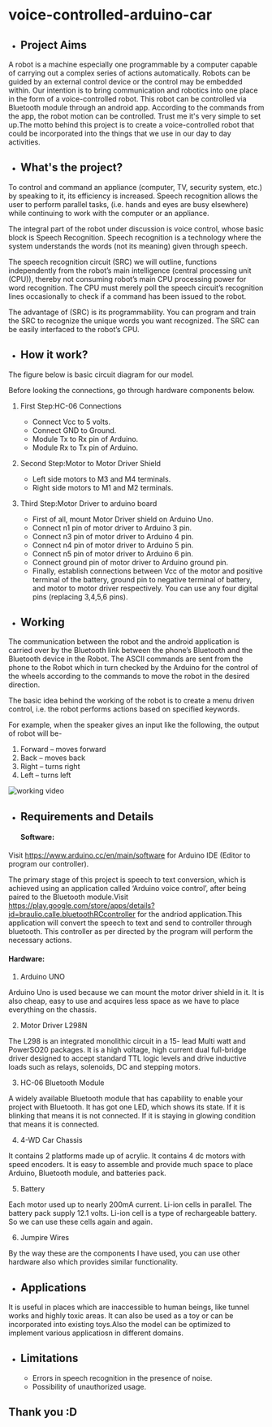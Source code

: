 # voice-controlled-arduino-car


- ## Project Aims

A robot is a machine especially one programmable by a computer capable of carrying out a complex series of actions automatically. Robots can be guided by an external control device or the control may be embedded within. Our intention is to bring communication and robotics into one place in the form of a voice-controlled robot. This robot can be controlled via Bluetooth module through an android app. According to the commands from the app, the robot motion can be controlled.
Trust me it's very simple to set up.The motto behind this project is to create a voice-controlled robot that could be incorporated into the things that we use in our day to day activities.





- ## What's the project?

To control and command an appliance (computer, TV, security system, etc.) by speaking to it, its efficiency is increased. Speech recognition allows the user to perform parallel tasks, (i.e. hands and eyes are busy elsewhere) while continuing to work with the computer or an appliance.

The integral part of the robot under discussion is voice control, whose basic block is Speech Recognition. Speech recognition is a technology where the system understands the words (not its meaning) given through speech.

The speech recognition circuit (SRC) we will outline, functions independently from the robot’s main intelligence (central processing unit (CPU)), thereby not consuming robot’s main CPU processing power for word recognition. The CPU must merely poll the speech circuit’s recognition lines occasionally to check if a command has been issued to the robot.

The advantage of (SRC) is its programmability. You can program and train the SRC to recognize the unique words you want recognized. The SRC can be easily interfaced to the robot’s CPU.





- ## How it work?

The figure below is basic circuit diagram for our model.





Before looking the connections, go through hardware components below.

1. First Step:HC-06 Connections
    * Connect Vcc to 5 volts.
    * Connect GND to Ground.
    * Module Tx to Rx pin of Arduino. 
    * Module Rx to Tx pin of Arduino.

2. Second Step:Motor to Motor Driver Shield
    * Left side motors to M3 and M4 terminals.
    * Right side motors to M1 and M2 terminals.
    
3. Third Step:Motor Driver to arduino board
    * First of all, mount Motor Driver shield on Arduino Uno.
    * Connect n1 pin of motor driver to Arduino 3 pin.
    * Connect n3 pin of motor driver to Arduino 4 pin.
    * Connect n4 pin of motor driver to Arduino 5 pin.
    * Connect n5 pin of motor driver to Arduino 6 pin.
    * Connect ground pin of motor driver to Arduino ground pin.
    * Finally, establish connections between Vcc of the motor and positive terminal of the battery, ground pin to negative       terminal of battery, and motor to motor driver respectively.
    You can use any four digital pins (replacing 3,4,5,6 pins).

- ## Working

The communication between the robot and the android application is carried over by the Bluetooth link between the phone’s Bluetooth and the Bluetooth device in the Robot. The ASCII commands are sent from the phone to the Robot which in turn checked by the Arduino for the control of the wheels according to the commands to move the robot in the desired direction.

The basic idea behind the working of the robot is to create a menu driven control, i.e. the robot performs actions based on specified keywords.

For example, when the speaker gives an input like the following, the output of robot will be-

1. Forward – moves forward
2. Back – moves back
3. Right – turns right
4. Left – turns left

![working video](Images/test.gif)

- ## Requirements and Details
    
  #### Software:
  
Visit https://www.arduino.cc/en/main/software for Arduino IDE (Editor to program our controller).
      
The primary stage of this project is speech to text conversion, which is achieved using an application called ‘Arduino voice control’, after being paired to the Bluetooth module.Visit https://play.google.com/store/apps/details?id=braulio.calle.bluetoothRCcontroller for the andriod application.This application will convert the speech to text and send to controller through bluetooth. This controller as per directed by the program will perform the necessary actions.
  
  #### Hardware:
  
  1. Arduino UNO
  
Arduino Uno is used because we can mount the motor driver shield in it. It is also cheap, easy to use and acquires less  space as we have to place everything on the chassis.



  2. Motor Driver L298N
  
The L298 is an integrated monolithic circuit in a 15- lead Multi watt and PowerSO20 packages. It is a high voltage, high current dual full-bridge driver designed to accept standard TTL logic levels and drive inductive loads such as relays, solenoids, DC and stepping motors.



  3. HC-06 Bluetooth Module
  
A widely available Bluetooth module that has capability to enable your project with Bluetooth. It has got one LED, which shows its state. If it is blinking that means it is not connected. If it is staying in glowing condition that means it is connected. 


  4. 4-WD Car Chassis
  
It contains 2 platforms made up of acrylic. It contains 4 dc motors with speed encoders. It is easy to assemble and provide much space to place Arduino, Bluetooth module, and batteries pack.



  5. Battery
  
Each motor used up to nearly 200mA current. Li-ion cells in parallel. The battery pack supply 12.1 volts.  Li-ion cell is a type of rechargeable battery. So we can use these cells again and again.



  6. Jumpire Wires



By the way these are the components I have used, you can use other hardware also which provides similar functionality.
  
- ## Applications

It is useful in places which are inaccessible to human beings, like tunnel works and highly toxic areas. It can also be used as a toy or can be incorporated into existing toys.Also the model can be optimized to implement various applicatiosn in different domains.

- ## Limitations

    * Errors in speech recognition in the presence of noise.
    * Possibility of unauthorized usage.
    


## Thank you :D





  
  


